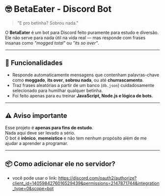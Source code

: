 # 🤓 BetaEater - Discord Bot 

> "E pro betinha? Sobrou nada."  

O **BetaEater** é um bot para Discord feito puramente para estudo e diversão.  
Ele não serve para nada útil na vida real — mas responde com frases insanas como *"mogged total"* ou *"its so over"*.  

---

## 🚀 Funcionalidades
- Responde automaticamente mensagens que contenham palavras-chave como **moggado**, **its over**, **sobrou nada**, ou até **churrascamento**.
- Traz frases aleatórias a partir de um banco (`db.json`) cuidadosamente selecionado para humilhar qualquer betinha.
- Foi feito apenas para eu treinar **JavaScript, Node.js e lógica de bots**.  

---

## ⚠️ Aviso importante
Esse projeto é **apenas para fins de estudo**.  
Nada aqui deve ser levado a sério.  
O bot é **irônico**, **memeístico** e não tem nenhum propósito além de me ajudar a aprender a programar.  

---

## 📦 Como adicionar ele no servidor?
* você pode usar o link:  https://discord.com/oauth2/authorize?client_id=1405984276016529439&permissions=2147871744&integration_type=0&scope=bot
